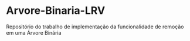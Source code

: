 # Arvore-Binaria-LRV
Repositório do trabalho de implementação da funcionalidade de remoção em uma Árvore Binária
